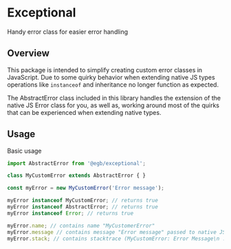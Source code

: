 # Exceptional

Handy error class for easier error handling

## Overview

This package is intended to simplify creating custom error classes in JavaScript. Due to some quirky behavior when 
extending native JS types operations like `instanceof` and inheritance no longer function as expected.

The AbstractError class included in this library handles the extension of the native JS Error class for you, as well as, 
working around most of the quirks that can be experienced when extending native types.

## Usage

Basic usage

```typescript
import AbstractError from '@egb/exceptional';

class MyCustomError extends AbstractError { }

const myError = new MyCustomError('Error message');

myError instanceof MyCustomError; // returns true
myError instanceof AbstractError; // returns true
myError instanceof Error; // returns true

myError.name; // contains name "MyCustomerError"
myError.message // contains message "Error message" passed to native JS Error
myError.stack; // contains stacktrace (MyCustomError: Error Message\n ...)
```
